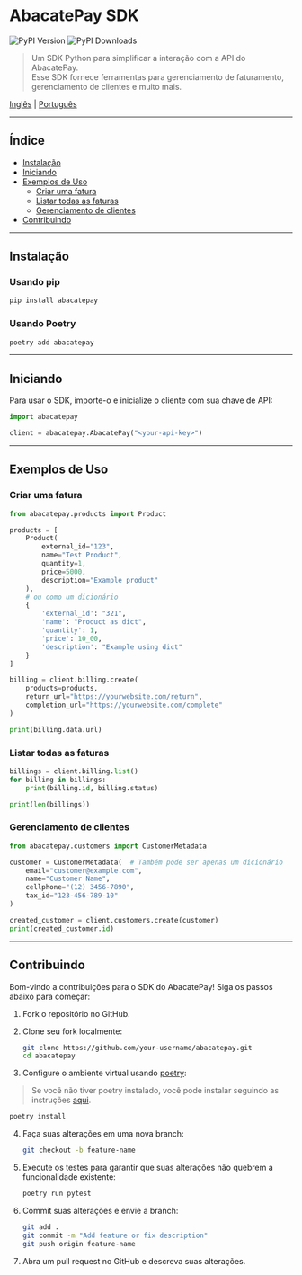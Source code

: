 # AbacatePay SDK

![PyPI Version](https://img.shields.io/pypi/v/abacatepay?label=pypi%20package)
![PyPI Downloads](https://img.shields.io/pypi/dm/abacatepay)

> Um SDK Python para simplificar a interação com a API do AbacatePay. <br />
> Esse SDK fornece ferramentas para gerenciamento de faturamento, gerenciamento de clientes e muito mais.

[Inglês](README.md) | [Português](README-pt.md)

---

## Índice

- [Instalação](#instalação)
- [Iniciando](#iniciando)
- [Exemplos de Uso](#exemplos-de-uso)
  - [Criar uma fatura](#criar-uma-fatura)
  - [Listar todas as faturas](#listar-todas-as-faturas)
  - [Gerenciamento de clientes](#gerenciamento-de-clientes)
- [Contribuindo](#contribuindo)

---

## Instalação

### Usando pip

```bash
pip install abacatepay
```

### Usando Poetry

```bash
poetry add abacatepay
```

---

## Iniciando

Para usar o SDK, importe-o e inicialize o cliente com sua chave de API:

```python
import abacatepay

client = abacatepay.AbacatePay("<your-api-key>")
```

---

## Exemplos de Uso

### Criar uma fatura

```python
from abacatepay.products import Product

products = [
    Product(
        external_id="123",
        name="Test Product",
        quantity=1,
        price=5000,
        description="Example product"
    ),
    # ou como um dicionário
    {
        'external_id': "321",
        'name': "Product as dict",
        'quantity': 1,
        'price': 10_00,
        'description': "Example using dict"
    }
]

billing = client.billing.create(
    products=products,
    return_url="https://yourwebsite.com/return",
    completion_url="https://yourwebsite.com/complete"
)

print(billing.data.url)
```

### Listar todas as faturas

```python
billings = client.billing.list()
for billing in billings:
    print(billing.id, billing.status)

print(len(billings))
```

### Gerenciamento de clientes

```python
from abacatepay.customers import CustomerMetadata

customer = CustomerMetadata(  # Também pode ser apenas um dicionário
    email="customer@example.com",
    name="Customer Name",
    cellphone="(12) 3456-7890",
    tax_id="123-456-789-10"
)

created_customer = client.customers.create(customer)
print(created_customer.id)
```

---

## Contribuindo

Bom-vindo a contribuições para o SDK do AbacatePay! Siga os passos abaixo para começar:

1. Fork o repositório no GitHub.

2. Clone seu fork localmente:

   ```bash
   git clone https://github.com/your-username/abacatepay.git
   cd abacatepay
   ```

3. Configure o ambiente virtual usando [poetry](https://python-poetry.org/):
> Se você não tiver poetry instalado, você pode instalar seguindo as instruções [aqui](https://python-poetry.org/docs/#installing-with-the-official-installer).

   ```bash
   poetry install
   ```

4. Faça suas alterações em uma nova branch:

   ```bash
   git checkout -b feature-name
   ```

5. Execute os testes para garantir que suas alterações não quebrem a funcionalidade existente:

   ```bash
   poetry run pytest
   ```

6. Commit suas alterações e envie a branch:

   ```bash
   git add .
   git commit -m "Add feature or fix description"
   git push origin feature-name
   ```

7. Abra um pull request no GitHub e descreva suas alterações.
